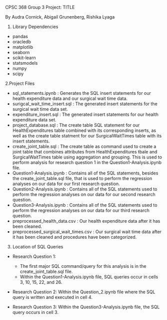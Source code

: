 CPSC 368 Group 3 Project: TITLE

By Audra Cornick, Abigail Grunenberg, Rishika Lyaga

1. Library Dependencies 
  - pandas
  - oracledb
  - matplotlib
  - seaborn
  - scikit-learn
  - statsmodels
  - numpy
  - scipy
  
2.Project Files
  - sql_statements.ipynb : Generates the SQL insert statements for our health expenditure data and our surgical wait time data.
  - surigcal_wait_time_insert.sql : The generated insert statements for the surgical wait time data set.
  - expenditure_insert.sql : The generated insert statements for our health expenditure data set. 
  - project_database.sql : The create table SQL statement for our HealthExpenditures table combined with its corresponding inserts, as well as the create table statment for our SurgicalWaitTimes table with its insert statements.
  - create_joint_table.sql : The create table as command used to create a joint table that combines attributes from HealthExpenditures tbale and SurgicalWaitTimes table using aggregation and grouping. This is used to perform analysis for research question 1 in the Question1-Analysis.ipynb file.
  - Question1-Analysis.ipynb : Contains all of the SQL statements, besides the create_joint_table.sql file, that is used to perform the regression analyses on our data for our first research question.
  - Question2-Analysis.ipynb : Contains all of the SQL statements used to perform the regression analyses on our data for our second research question.
  - Question3-Analysis.ipynb : Contains all of the SQL statements used to perform the regression analyses on our data for our third research question.
  - preprocessed_health_data.csv : Our health expenditure data after it has been cleaned.
  - preprocessed_surgical_wait_times.csv : Our surgical wait time data after it has been cleaned and procedures have been categorized.
  
3. Location of SQL Queries
  - Research Question 1:
    - The first major SQL command/query for this analysis is in the create_joint_table.sql file. 
    - Within the Question1-Analysis.ipynb file, SQL queries occur in cells 3, 10, 15, 22, and 26.
    
  - Research Question 2: Within the Question_2.ipynb file where the SQL query is written and executed in cell 4. 
    
  - Research Question 3: Within the Question3-Analysis.ipynb file, the SQL query occurs in cell 3.
    
  

